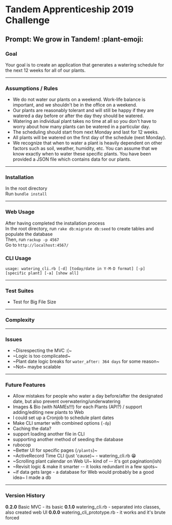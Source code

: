 # Tandem Apprenticeship 2019 Challenge
## Prompt: We grow in Tandem! :plant-emoji:

### Goal
Your goal is to create an application that generates a watering schedule for the next 12 weeks for all of our plants.

<!-- We would also like to see a README which includes any information about how to run the code, any known issues or complexity we should look out for, and any additional features you would like to have added to make your scheduler even more awesome. -->

------------------

### Assumptions / Rules
- We do not water our plants on a weekend. Work-life balance is important, and we shouldn't be in the office on a weekend.
- Our plants are reasonably tolerant and will still be happy if they are watered a day before or after the day they should be watered.
- Watering an individual plant takes no time at all so you don't have to worry about how many plants can be watered in a particular day.
- The scheduling should start from next Monday and last for 12 weeks.
- All plants will be watered on the first day of the schedule (next Monday).
- We recognize that when to water a plant is heavily dependent on other factors such as soil, weather, humidity, etc. You can assume that we know exactly when to water these specific plants. You have been provided a JSON file which contains data for our plants.

------------------

### Installation
In the root directory  
Run `bundle install`

------------------

### Web Usage
After having completed the installation process  
In the root directory, run `rake db:migrate db:seed` to create tables and populate the database  
Then, run `rackup -p 4567`  
Go to `http://localhost:4567/`


### CLI Usage
```
usage: watering_cli.rb [-d] [today/date in Y-M-D format] [-p] [specific plant] [-a] [show all]
```

------------------

### Test Suites
- Test for Big File Size

------------------

### Complexity


------------------

### Issues
- ~Disrespecting the MVC :(~
- ~Logic is too complicated~
- ~Plant date logic breaks for `water_after: 364 days` for some reason~
- ~Not~ maybe scalable

------------------

### Future Features
- Allow mistakes for people who water a day before/after the designated date, but also prevent overwatering/underwatering
- Images & Bio (with NAMEs!!!) for each Plants (API?) / support adding/editing new plants to Web
- I could set up a Cronjob to schedule plant dates
- Make CLI smarter with combined options (`-dp`)
- Caching the data?
- support loading another file in CLI
- supporting another method of seeding the database
- rubocop
- ~Better UI for specific pages (`/plants`)~
- ~ActiveRecord Time CLI (just 'cause)~ - watering_cli.rb :grin:
- ~Scrolling plant calendar on Web UI~ kind of -- it's got pagination(ish)
- ~Revisit logic & make it smarter -- it looks redundant in a few spots~
- ~if data gets large - a database for Web would probably be a good idea~ I made a db


------------------

### Version History
**0.2.0** Basic MVC                 - its basic
**0.1.0** watering_cli.rb           - separated into classes, also created web UI
**0.0.0** watering_cli_prototype.rb -  it works and it's brute forced
